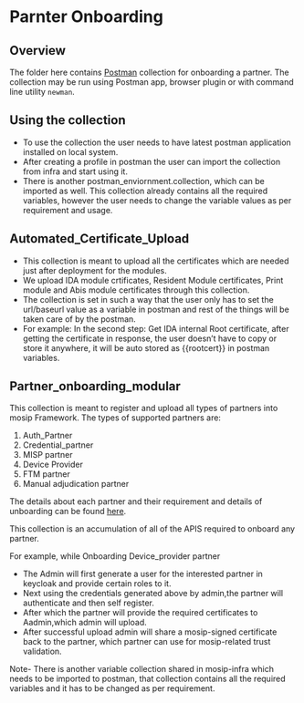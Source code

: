 # Parnter Onboarding 

## Overview
The folder here contains [Postman](https://www.postman.com/) collection for onboarding a partner. The collection may be run using Postman app, browser plugin or with command line utility `newman`.

## Using the collection
* To use the collection the user needs to have latest postman application installed on local system.
* After creating a profile in postman the user can import the collection from infra and start using it.
* There is another postman_enviornment.collection, which can be imported as well. This collection already contains all the required variables, however the user needs to change the variable values as per requirement and usage.

## Automated_Certificate_Upload
* This collection is meant to upload all the certificates which are needed just after deployment for the modules.
* We upload IDA module crtificates, Resident Module certificates, Print module and Abis module certificates through this collection.
* The collection is set in such a way that the user only has to set the url/baseurl value as a variable in postman and rest of the things will be taken care of by the postman.
* For example:
In the second step:
Get IDA internal Root certificate, after getting the certificate in response, the user doesn’t have to copy or store it anywhere, it will be auto stored as {{rootcert}} in postman variables.

## Partner_onboarding_modular
This collection is meant to register and upload all types of partners into mosip Framework.
The types of supported partners are:

1. Auth_Partner
2. Credential_partner
3. MISP partner
4. Device Provider
5. FTM partner
6. Manual adjudication partner

 
The details about each partner and their requirement and details of unboarding can be found [here](https://nayakrounak.gitbook.io/mosip-docs/partners).

This collection is an accumulation of all of the APIS required to onboard any partner.

For example, while Onboarding Device_provider partner
* The Admin will first generate a user for the interested partner in keycloak and provide certain roles to it.
* Next using the credentials generated above by admin,the partner will authenticate and then self register.
* After which the partner will provide the required certificates to Aadmin,which admin will upload.
* After successful upload admin will share a mosip-signed certificate back to the partner, which partner can use for mosip-related trust validation.

Note- There is another variable collection shared in mosip-infra which needs to be imported to postman, that collection contains all the required variables and it has to be changed as per requirement.
